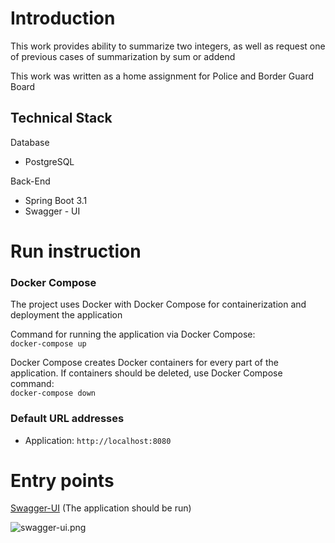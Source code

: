 # Introduction
This work provides ability to summarize two integers, as well as request one of previous cases of summarization by sum or addend

This work was written as a home assignment for Police and Border Guard Board

## Technical Stack

Database
- PostgreSQL

Back-End
- Spring Boot 3.1
- Swagger - UI

# Run instruction

### Docker Compose
The project uses Docker with Docker Compose for containerization and deployment the application

Command for running the application via Docker Compose:  
```docker-compose up ```

Docker Compose creates Docker containers for every part of the application.
If containers should be deleted, use Docker Compose command:  
```docker-compose down```

### Default URL addresses

- Application: ```http://localhost:8080```

# Entry points

[Swagger-UI](http://localhost:8080/api/swagger-ui/index.html) (The application should be run)

![swagger-ui.png](assets/swagger-ui.png)
